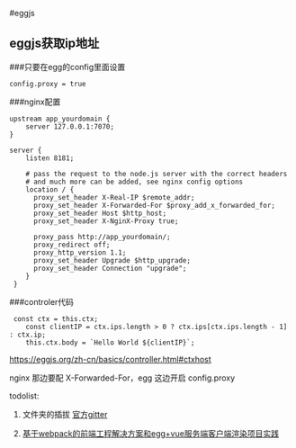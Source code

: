 #eggjs

## eggjs获取ip地址

###只要在egg的config里面设置

```
config.proxy = true
```

###nginx配置

```
upstream app_yourdomain {
    server 127.0.0.1:7070;
}

server {
    listen 8181;

    # pass the request to the node.js server with the correct headers
    # and much more can be added, see nginx config options
    location / {
      proxy_set_header X-Real-IP $remote_addr;
      proxy_set_header X-Forwarded-For $proxy_add_x_forwarded_for;
      proxy_set_header Host $http_host;
      proxy_set_header X-NginX-Proxy true;

      proxy_pass http://app_yourdomain/;
      proxy_redirect off;
      proxy_http_version 1.1;
      proxy_set_header Upgrade $http_upgrade;
      proxy_set_header Connection "upgrade";
    }
 }
```
###controler代码
```
 const ctx = this.ctx;
    const clientIP = ctx.ips.length > 0 ? ctx.ips[ctx.ips.length - 1] : ctx.ip;
    this.ctx.body = `Hello World ${clientIP}`;

```
https://eggjs.org/zh-cn/basics/controller.html#ctxhost

nginx 那边要配 X-Forwarded-For，egg 这边开启 config.proxy


todolist:

1. 文件夹的插拔
[官方gitter](https://gitter.im/eggjs/egg)


2. [基于webpack的前端工程解决方案和egg+vue服务端客户端渲染项目实践 ]( http://hubcarl.github.io/blog/2017/04/15/webpack-project/)